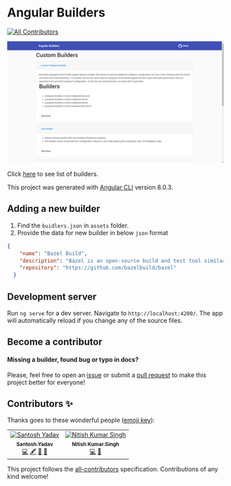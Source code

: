 # Angular Builders
[![All Contributors](https://img.shields.io/badge/all_contributors-2-orange.svg?style=flat-square)](#contributors-)

![Website Screenshot](screenshot.png)

Click [here](https://angular-builders.dev) to see list of builders.

This project was generated with [Angular CLI](https://github.com/angular/angular-cli) version 8.0.3.

## Adding a new builder

1. Find the `buidlers.json` in `assets` folder.
2. Provide the data for new builder in below `json` format

```json
{
    "name": "Bazel Build",
    "description": "Bazel is an open-source build and test tool similar to Make, Maven, and Gradle. It uses a human-readable, high-level build language. Bazel supports projects in multiple languages and builds outputs for multiple platforms. Bazel supports large codebases across multiple repositories, and large numbers of users.",
    "repository": "https://github.com/bazelbuild/bazel"
  }
```

## Development server

Run `ng serve` for a dev server. Navigate to `http://localhost:4200/`. The app will automatically reload if you change any of the source files.


## Become a contributor

#### Missing a builder, found bug or typo in docs?

Please, feel free to open an [issue](https://github.com/santoshyadav198613/angular-builder/issues)
or submit a [pull request](https://github.com/santoshyadav198613/angular-builder/pulls) to make this project better for everyone!

## Contributors ✨

Thanks goes to these wonderful people ([emoji key](https://allcontributors.org/docs/en/emoji-key)):

<!-- ALL-CONTRIBUTORS-LIST:START - Do not remove or modify this section -->
<!-- prettier-ignore-start -->
<!-- markdownlint-disable -->
<table>
  <tr>
    <td align="center"><a href="http://santoshyadavblog.com"><img src="https://avatars3.githubusercontent.com/u/11923975?v=4" width="100px;" alt="Santosh Yadav"/><br /><sub><b>Santosh Yadav</b></sub></a><br /><a href="https://github.com/Santosh Yadav/angular-builder/commits?author=santoshyadav198613" title="Code">💻</a> <a href="#content-santoshyadav198613" title="Content">🖋</a> <a href="#design-santoshyadav198613" title="Design">🎨</a> <a href="https://github.com/Santosh Yadav/angular-builder/commits?author=santoshyadav198613" title="Documentation">📖</a></td>
    <td align="center"><a href="https://www.youtube.com/c/NitishKumarSingh"><img src="https://avatars2.githubusercontent.com/u/15886737?v=4" width="100px;" alt="Nitish Kumar Singh"/><br /><sub><b>Nitish Kumar Singh</b></sub></a><br /><a href="https://github.com/Santosh Yadav/angular-builder/commits?author=nitishk72" title="Code">💻</a> <a href="#design-nitishk72" title="Design">🎨</a></td>
  </tr>
</table>

<!-- markdownlint-enable -->
<!-- prettier-ignore-end -->
<!-- ALL-CONTRIBUTORS-LIST:END -->

This project follows the [all-contributors](https://github.com/all-contributors/all-contributors) specification. Contributions of any kind welcome!
